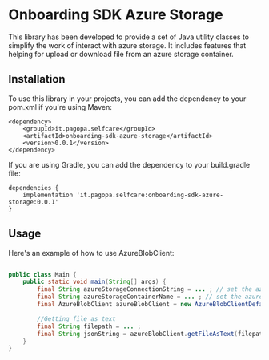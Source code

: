 # Onboarding SDK Azure Storage

This library has been developed to provide a set of Java utility classes to simplify the work of interact with azure storage. It includes features that helping for upload or download file from an azure storage container.

## Installation

To use this library in your projects, you can add the dependency to your pom.xml if you're using Maven:

```shell script
<dependency>
    <groupId>it.pagopa.selfcare</groupId>
    <artifactId>onboarding-sdk-azure-storage</artifactId>
    <version>0.0.1</version>
</dependency>
```

If you are using Gradle, you can add the dependency to your build.gradle file:

```shell script
dependencies {
    implementation 'it.pagopa.selfcare:onboarding-sdk-azure-storage:0.0.1'
}
```

## Usage

Here's an example of how to use AzureBlobClient:

```java script

public class Main {
    public static void main(String[] args) {
        final String azureStorageConnectionString = ... ; // set the azure storage connectionString, for ex.  AccountName=asd;AccountKey=asd;DefaultEndpointsProtocol=http;BlobEndpoint=http://127.0.0.1:10000/account;
        final String azureStorageContainerName = ... ; // set the azure storage container name
        final AzureBlobClient azureBlobClient = new AzureBlobClientDefault(azureStorageConnectionString, azureStorageContainerName);

        //Getting file as text
        final String filepath = ... ;
        final String jsonString = azureBlobClient.getFileAsText(filepath);
    }
}
```
